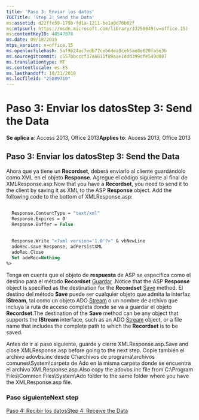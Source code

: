 ```yaml
---
title: 'Paso 3: Enviar los datos'
TOCTitle: 'Step 3: Send the Data'
ms:assetid: d22ffe59-179b-fd1a-1211-be1a0d76b02f
ms:mtpsurl: https://msdn.microsoft.com/library/JJ250049(v=office.15)
ms:contentKeyID: 48547878
ms.date: 09/18/2015
mtps_version: v=office.15
ms.openlocfilehash: 5af9b24ac7edb77ceb6dea9ceb5ae8e628fa5e3b
ms.sourcegitcommit: c557bbcccf37a6011f89aae1ddd399dfe549d087
ms.translationtype: MT
ms.contentlocale: es-ES
ms.lasthandoff: 10/31/2018
ms.locfileid: "25889710"
---
```

# <a name="step-3-send-the-data"></a><span data-ttu-id="3bda5-102">Paso 3: Enviar los datos</span><span class="sxs-lookup"><span data-stu-id="3bda5-102">Step 3: Send the Data</span></span>


<span data-ttu-id="3bda5-103">**Se aplica a**: Access 2013, Office 2013</span><span class="sxs-lookup"><span data-stu-id="3bda5-103">**Applies to**: Access 2013, Office 2013</span></span>

## <a name="step-3-send-the-data"></a><span data-ttu-id="3bda5-104">Paso 3: Enviar los datos</span><span class="sxs-lookup"><span data-stu-id="3bda5-104">Step 3: Send the Data</span></span>

<span data-ttu-id="3bda5-p101">Ahora que ya tiene un **Recordset**, deberá enviarlo al cliente guardándolo como XML en el objeto **Response**. Agregue el código siguiente al final de XMLResponse.asp:</span><span class="sxs-lookup"><span data-stu-id="3bda5-p101">Now that you have a **Recordset**, you need to send it to the client by saving it as XML to the ASP **Response** object. Add the following code to the bottom of XMLResponse.asp:</span></span>

```vb 
 
  Response.ContentType = "text/xml" 
  Response.Expires = 0 
  Response.Buffer = False 
 
 
  Response.Write "<?xml version='1.0'?>" & vbNewLine 
  adoRec.save Response, adPersistXML 
  adoRec.Close 
  Set adoRec=Nothing 
%> 
```

<span data-ttu-id="3bda5-107">Tenga en cuenta que el objeto de **respuesta** de ASP se especifica como el destino para el método **Recordset** [Guardar](save-method-ado.md) .</span><span class="sxs-lookup"><span data-stu-id="3bda5-107">Notice that the ASP **Response** object is specified as the destination for the **Recordset** [Save](save-method-ado.md) method.</span></span> <span data-ttu-id="3bda5-108">El destino del método **Save** puede ser cualquier objeto que admita la interfaz **IStream**, tal como un objeto ADO [Stream](stream-object-ado.md) o un nombre de archivo que incluya la ruta de acceso completa donde se va a guardar el objeto **Recordset**.</span><span class="sxs-lookup"><span data-stu-id="3bda5-108">The destination of the **Save** method can be any object that supports the **IStream** interface, such as an ADO [Stream](stream-object-ado.md) object, or a file name that includes the complete path to which the **Recordset** is to be saved.</span></span>

<span data-ttu-id="3bda5-109">Antes de ir al paso siguiente, guarde y cierre XMLResponse.asp.</span><span class="sxs-lookup"><span data-stu-id="3bda5-109">Save and close XMLResponse.asp before going to the next step.</span></span> <span data-ttu-id="3bda5-110">Copie también el archivo adovbs.inc desde C:\\archivos de programa\\archivos comunes\\System\\carpeta de Ado en la misma carpeta donde se encuentra el archivo XMLResponse.asp.</span><span class="sxs-lookup"><span data-stu-id="3bda5-110">Also copy the adovbs.inc file from C:\\Program Files\\Common Files\\System\\Ado folder to the same folder where you have the XMLResponse.asp file.</span></span>

### <a name="next-step"></a><span data-ttu-id="3bda5-111">Paso siguiente</span><span class="sxs-lookup"><span data-stu-id="3bda5-111">Next step</span></span>

[<span data-ttu-id="3bda5-112">Paso 4: Recibir los datos</span><span class="sxs-lookup"><span data-stu-id="3bda5-112">Step 4: Receive the Data</span></span>](step-4-receive-and-display-the-data.md)

